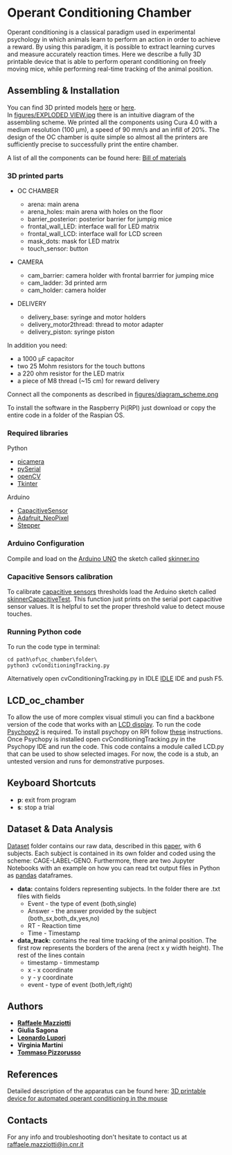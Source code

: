 # Operant Conditioning Chamber

Operant conditioning is a classical paradigm used in experimental psychology in which animals learn to perform an action in order to achieve a reward. By using this paradigm, it is possible to extract learning curves and measure accurately reaction times.
Here we describe a fully 3D printable device that is able to perform operant conditioning on  freely moving mice, while performing real-time tracking of the animal position.

## Assembling & Installation

You can find 3D printed models [here](https://github.com/raffaelemazziotti/oc_chamber/tree/master/3D_models) or [here](https://www.thingiverse.com/thing:3975752).  
In [figures/EXPLODED VIEW.jpg](https://github.com/raffaelemazziotti/oc_chamber/blob/master/figures/EXPLODED%20VIEW.jpg) there is an intuitive diagram of the assembling scheme.
We printed all the components using Cura 4.0 with a medium resolution (100 µm), a speed of 90 mm/s and an infill of 20%. The design of the OC chamber is quite simple so almost all the printers are sufficiently precise to successfully print the entire chamber.

A list of all the components can be found here: [Bill of materials](https://docs.google.com/spreadsheets/d/19AH2Pe1oMEcGUEE4mrs1yGA2-vNfwtRM7asQJUQdpgM/edit?usp=sharing)

### 3D printed parts

* OC CHAMBER
  * arena: main arena
  * arena_holes: main arena with holes on the floor
  * barrier_posterior: posterior barrier for jumpig mice
  * frontal_wall_LED: interface wall for LED matrix
  * frontal_wall_LCD: interface wall for LCD screen
  * mask_dots: mask for LED matrix
  * touch_sensor: button
* CAMERA
  * cam_barrier: camera holder with frontal barrrier for jumping mice
  * cam_ladder: 3d printed arm
  * cam_holder: camera holder
  
* DELIVERY
  * delivery_base: syringe and motor holders
  * delivery_motor2thread: thread to motor adapter
  * delivery_piston: syringe piston

In addition you need:

* a 1000 µF capacitor
* two 25 Mohm resistors for the touch buttons
* a 220 ohm resistor for the LED matrix
* a piece of M8 thread (~15 cm) for reward delivery

Connect all the components as described in [figures/diagram_scheme.png](https://github.com/raffapaz/oc_chamber/blob/master/figures/diagram_scheme.png)

To install the software in the Raspberry Pi(RPI) just download or copy the entire code in a folder of the Raspian OS.  

### Required libraries

Python

* [picamera](https://picamera.readthedocs.io/en/release-1.13/)
* [pySerial](https://pythonhosted.org/pyserial/)
* [openCV](https://pypi.org/project/opencv-python/)
* [Tkinter](https://tkdocs.com/tutorial/install.html)

Arduino

* [CapacitiveSensor](https://playground.arduino.cc/Main/CapacitiveSensor/)
* [Adafruit_NeoPixel](https://learn.adafruit.com/adafruit-neopixel-uberguide/arduino-library-use)
* [Stepper](https://www.arduino.cc/en/reference/stepper)

### Arduino Configuration

Compile and load on the [Arduino UNO](https://store.arduino.cc/arduino-uno-rev3) the sketch called [skinner.ino](https://github.com/raffaelemazziotti/oc_chamber/tree/master/arduino_files/skinner)

### Capacitive Sensors calibration

To calibrate [capacitive sensors](https://en.wikipedia.org/wiki/Capacitive_sensing) thresholds load the Arduino sketch called [skinnerCapacitiveTest](https://github.com/raffaelemazziotti/oc_chamber/tree/master/arduino_files/skinnerCapacitiveTest). This function just prints on the serial port capacitive sensor values. It is helpful to set the proper threshold value to detect mouse touches.

### Running Python code

To run the code type in terminal:

```python3
cd path\of\oc_chamber\folder\
python3 cvConditioningTracking.py
```

Alternatively open cvConditioningTracking.py in IDLE [IDLE](https://en.wikipedia.org/wiki/IDLE) IDE and push F5.

## LCD_oc_chamber

To allow the use of more complex visual stimuli you can find a backbone version of the code that works with an [LCD display](http://kookye.com/2016/08/01/kookye-3-5-touch-screen-for-raspberry-pi-display-monitor-480x320-lcd-touchscreen-kit-3-5lcd-pi-2-board-case/). To run the code [Psychopy2](https://www.psychopy.org/) is required. To install psychopy on RPI follow [these](https://www.psychopy.org/download.html) instructions. Once Psychopy is installed open cvConditioningTracking.py in the Psychopy IDE and run the code. This code contains a module called LCD.py that can be used to show selected images. For now, the code is a stub, an untested version and runs for demonstrative purposes.

## Keyboard Shortcuts

* **p**: exit from program
* **s**: stop a trial

## Dataset & Data Analysis

[Dataset](https://github.com/raffaelemazziotti/oc_chamber/tree/master/dataset) folder contains our raw data, described in this [paper](#references), with 6 subjects. Each subject is contained in its own folder and coded using the scheme: CAGE-LABEL-GENO. Furthermore, there are two Jupyter Notebooks with an example on how you can read txt output files in Python as [pandas](https://pandas.pydata.org/) dataframes.

* **data:** contains folders representing subjects. In the folder there are .txt files with fields
  * Event - the type of event (both,single)
  * Answer - the answer provided by the subject (both_sx,both_dx,yes,no)
  * RT - Reaction time
  * Time - Timestamp
* **data_track:** contains the real time tracking of the animal position. The first row represents the borders of the arena (rect x y width height).
The rest of the lines contain
  * timestamp - timmestamp
  * x - x coordinate
  * y - y coordinate
  * event - type of event (both,left,right)

## Authors

* [**Raffaele Mazziotti**](https://github.com/raffaelemazziotti)
* **Giulia Sagona**  
* [**Leonardo Lupori**](https://github.com/leonardolupori)
* **Virginia Martini**
* [**Tommaso Pizzorusso**](https://www.researchgate.net/profile/Tommaso_Pizzorusso)

## References

Detailed description of the apparatus can be found here:
[3D printable device for automated operant conditioning in the mouse](https://docs.google.com/document/d/1ROyHVp2HN-OSPP7uKdv-rDPUn_NWunvdGDlKdQuhvm4/edit?usp=sharing)

## Contacts

For any info and troubleshooting don't hesitate to contact us at raffaele.mazziotti@in.cnr.it
